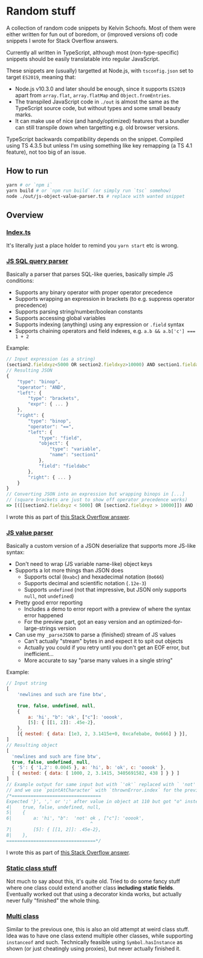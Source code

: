 
# Random stuff
A collection of random code snippets by Kelvin Schoofs. Most of them were either written for fun out of boredom, or (improved versions of) code snippets I wrote for Stack Overflow answers.

Currently all written in TypeScript, although most (non-type-specific) snippets should be easily translatable into regular JavaScript.

These snippets are (usually) targetted at Node.js, with `tsconfig.json` set to target `ES2019`, meaning that:
- Node.js v10.3.0 and later should be enough, since it supports `ES2019` apart from `array.flat`, `array.flatMap` and `Object.fromEntries`.
- The transpiled JavaScript code in `./out` is almost the same as the TypeScript source code, but without types and some small beauty marks.
- It can make use of nice (and handy/optimized) features that a bundler can still transpile down when targetting e.g. old browser versions.

TypeScript backwards compatibility depends on the snippet. Compiled using TS 4.3.5 but unless I'm using something like key remapping (a TS 4.1 feature), not too big of an issue.

## How to run
```bash
yarn # or `npm i`
yarn build # or `npm run build` (or simply run `tsc` somehow)
node ./out/js-object-value-parser.ts # replace with wanted snippet
```

## Overview
### [Index.ts](./src/index.ts)
It's literally just a place holder to remind you `yarn start` etc is wrong.

### [JS SQL query parser](./src/js-sql-query-parser.ts)
Basically a parser that parses SQL-like queries, basically simple JS conditions:
- Supports any binary operator with proper operator precedence
- Supports wrapping an expression in brackets (to e.g. suppress operator precedence)
- Supports parsing string/number/boolean constants
- Supports accessing global variables
- Supports indexing (anything) using any expression or `.field` syntax
- Supports chaining operators and field indexes, e.g. `a.b && a.b['c'] === 1 + 2`

Example:
```js
// Input expression (as a string)
(section2.fieldxyz<5000 OR section2.fieldxyz>10000) AND section1.fieldabc == value1
// Resulting JSON
{
    "type": "binop",
    "operator": "AND",
    "left": {
        "type": "brackets",
        "expr": { ... }
    },
    "right": {
        "type": "binop",
        "operator": "==",
        "left": {
            "type": "field",
            "object": {
                "type": "variable",
                "name": "section1"
            },
            "field": "fieldabc"
        },
        "right": { ... }
    }
}
// Converting JSON into an expression but wrapping binops in [...]
// (square brackets are just to show off operator precedence works)
=> [([[section2.fieldxyz < 5000] OR [section2.fieldxyz > 10000]]) AND [section1.fieldabc == value1]]
```
I wrote this as part of [this Stack Overflow answer](https://stackoverflow.com/a/68606593/14274597).

### [JS value parser](./src/js-value-parser.ts)
Basically a custom version of a JSON deserialize that supports more JS-like syntax:
- Don't need to wrap (JS variable name-like) object keys
- Supports a lot more things than JSON does
    - Supports octal (`0xabc`) and hexadecimal notation (`0o666`)
    - Supports decimal and scientific notation (`.12e-3`)
    - Supports `undefined` (not that impressive, but JSON only supports `null`, not `undefined`)
- Pretty good error reporting
    - Includes a demo to error report with a preview of where the syntax error happened
    - For the preview part, got an easy version and an optimized-for-large-strings version
- Can use my `_parseJSON` to parse a (finished) stream of JS values
    - Can't actually "stream" bytes in and expect it to spit out objects
    - Actually you could if you retry until you don't get an EOF error, but inefficient...
    - More accurate to say "parse many values in a single string"

Example:
```js
// Input string
[
    'newlines and such are fine btw',
    
    true, false, undefined, null,
    {
        a: 'hi', "b": 'ok', ["c"]: 'ooook',
        [5]: { [[1, 2]]: .45e-2},
    },
    [{ nested: { data: [1e3, 2, 3.1415e+0, 0xcafebabe, 0o666] } }],
]
// Resulting object
[
  'newlines and such are fine btw',
  true, false, undefined, null,
  { '5': { '1,2': 0.0045 }, a: 'hi', b: 'ok', c: 'ooook' },
  [ { nested: { data: [ 1000, 2, 3.1415, 3405691582, 438 ] } } ]
]
// Example output for same input but with `'ok'` replaced with ` 'not' ok`
// and we use `pointAtCharacter` with `thrownError.index` for the preview:
/*=================================
Expected '}', ',' or ';' after value in object at 110 but got "o" instead:
4|    true, false, undefined, null,
5|    {
6|        a: 'hi', "b":  'not' ok , ["c"]: 'ooook',
                               ^
7|        [5]: { [[1, 2]]: .45e-2},
8|    },
=================================*/
```
I wrote this as part of [this Stack Overflow answer](https://stackoverflow.com/a/68670117/14274597).

### [Static class stuff](./src/static-class-stuff.ts)
Not much to say about this, it's quite old. Tried to do some fancy stuff where one class could extend another class **including static fields**. Eventually worked out that using a decorator kinda works, but actually never fully "finished" the whole thing.

### [Multi class](./src/multi-class.ts)
Similar to the previous one, this is also an old attempt at weird class stuff. Idea was to have one class extend multiple other classes, while supporting `instanceof` and such. Technically feasible using `Symbol.hasInstance` as shown (or just cheatingly using proxies), but never actually finished it.
